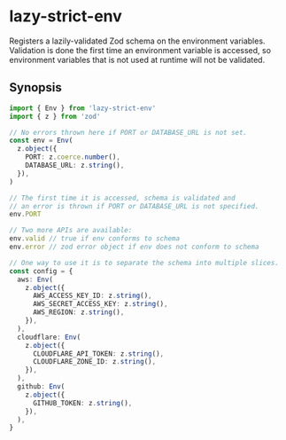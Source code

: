 # lazy-strict-env

Registers a lazily-validated Zod schema on the environment variables.
Validation is done the first time an environment variable is accessed, so environment variables that is not used at runtime will not be validated.

## Synopsis

```ts
import { Env } from 'lazy-strict-env'
import { z } from 'zod'

// No errors thrown here if PORT or DATABASE_URL is not set.
const env = Env(
  z.object({
    PORT: z.coerce.number(),
    DATABASE_URL: z.string(),
  }),
)

// The first time it is accessed, schema is validated and
// an error is thrown if PORT or DATABASE_URL is not specified.
env.PORT

// Two more APIs are available:
env.valid // true if env conforms to schema
env.error // zod error object if env does not conform to schema

// One way to use it is to separate the schema into multiple slices.
const config = {
  aws: Env(
    z.object({
      AWS_ACCESS_KEY_ID: z.string(),
      AWS_SECRET_ACCESS_KEY: z.string(),
      AWS_REGION: z.string(),
    }),
  ),
  cloudflare: Env(
    z.object({
      CLOUDFLARE_API_TOKEN: z.string(),
      CLOUDFLARE_ZONE_ID: z.string(),
    }),
  ),
  github: Env(
    z.object({
      GITHUB_TOKEN: z.string(),
    }),
  ),
}
```
